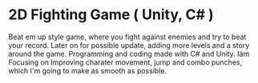 # 2D Fighting Game ( Unity, C# ) 
Beat em up style game, where you fight against enemies and try to beat your record. Later on for possible update, adding more levels and a story around the game. Programming and coding made with C# and Unity. Iäm Focusing on Improving charater movement, jump and combo punches, which I'm going to make as smooth as possible. 

